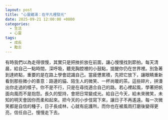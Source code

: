 ```yaml
---
layout: post
title: "心靈雞湯：在平凡裡發光"
date: 2025-09-21 12:00:00 +0800
categories:
  - 生活
  - 心靈
tags:
  - 成長
  - 勵志
---
```


有時我們以為走得很慢，其實只是把挫折放在前面，讓心慢慢找到節拍。每天清晨，給自己一點時間，深呼吸，聽見胸腔裡的小鼓點，提醒你仍在世界裡。別急著到達終點，重要的是在路上學會認識自己。當疲憊累積，先把它放下，讓眼睛重新看到那些微小的善意：路邊的貓、陌生人的微笑、一杯尚暖的茶。這些碎片，拼湊出你走過的樣子。你不是不行，只是在尋找適合自己的路。若心裡起風，學著把帆面向風而不是抱怨。長久的堅持，會把日常變成光。給自己今天，給未來微笑，未知的明天會因你而柔和起來。把今天的小步伎寫下來，讓日子不再遙遠。每一次微笑都是自信的種子，日子長成林，心就有庇護所。而你也在被風雨打磨後變得更亮，信任自己，慢慢走下去。